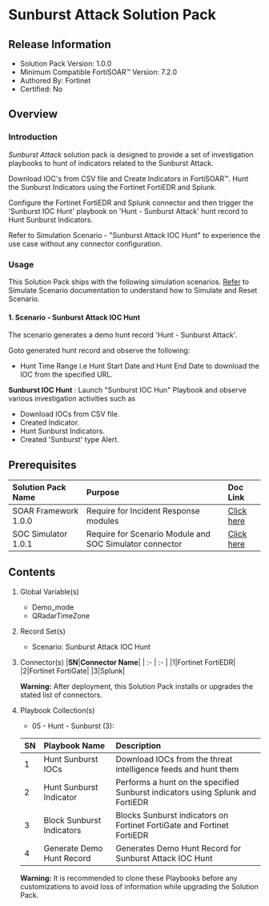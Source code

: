 # Sunburst Attack Solution Pack

## Release Information

- Solution Pack Version: 1.0.0
- Minimum Compatible FortiSOAR™ Version: 7.2.0
- Authored By: Fortinet
- Certified: No

## Overview

### Introduction

*Sunburst Attack* solution pack is designed to provide a set of investigation playbooks to hunt of indicators related to the Sunburst Attack.

Download IOC's from CSV file and Create Indicators in FortiSOAR™. Hunt the Sunburst Indicators using the Fortinet FortiEDR and Splunk.

Configure the Fortinet FortiEDR and Splunk connector and then trigger the 'Sunburst IOC Hunt' playbook on 'Hunt - Sunburst Attack' hunt record to Hunt Sunburst Indicators.

Refer to Simulation Scenario - "Sunburst Attack IOC Hunt" to experience the use case without any connector configuration.

### Usage

This Solution Pack ships with the following simulation scenarios. [Refer](https://github.com/fortinet-fortisoar/solution-pack-soc-simulator/blob/develop/docs/solution-pack-guide.md) to Simulate Scenario documentation to understand how to Simulate and Reset Scenario.

#### 1. Scenario - Sunburst Attack IOC Hunt

The scenario generates a demo hunt record 'Hunt - Sunburst Attack'.

Goto generated hunt record and observe the following:

- Hunt Time Range i.e Hunt Start Date and Hunt End Date to download the IOC from the specified URL.

**Sunburst IOC Hunt** : Launch "Sunburst IOC Hun" Playbook and observe various investigation activities such as

- Download IOCs from CSV file.
- Created Indicator.
- Hunt Sunburst Indicators.
- Created 'Sunburst' type Alert.

## Prerequisites

|**Solution Pack Name**|**Purpose**|**Doc Link**|
| :- | :- | :- |
|SOAR Framework 1.0.0|Require for Incident Response modules|[Click here](https://github.com/fortinet-fortisoar/solution-pack-soar-framework/blob/develop/README.md)|
|SOC Simulator 1.0.1|Require for Scenario Module and SOC Simulator connector| [Click here](https://github.com/fortinet-fortisoar/solution-pack-soc-simulator/blob/develop/README.md)|

## Contents

1. Global Variable(s)
    - Demo_mode
    - QRadarTimeZone

2. Record Set(s)
    - Scenario: Sunburst Attack IOC Hunt
3. Connector(s)
    |**SN**|**Connector Name**|
    | :- | :- |
    |1|Fortinet FortiEDR|
    |2|Fortinet FortiGate|
    |3|Splunk|

     **Warning:** After deployment, this Solution Pack installs or upgrades the stated list of connectors.
4. Playbook Collection(s)
    - 05 - Hunt - Sunburst (3):

    |**SN**|**Playbook Name**|**Description**|
    | :- | :- | :- |
    |1|Hunt Sunburst IOCs|Download IOCs from the threat intelligence feeds and hunt them|
    |2|Hunt Sunburst Indicator|Performs a hunt on the specified Sunburst indicators using Splunk and FortiEDR|
    |3|Block Sunburst Indicators|Blocks Sunburst indicators on Fortinet FortiGate and Fortinet FortiEDR|
    |4|Generate Demo Hunt Record|Generates Demo Hunt Record for Sunburst Attack IOC Hunt|

     **Warning:** It is recommended to clone these Playbooks before any customizations to avoid loss of information while upgrading the Solution Pack.
